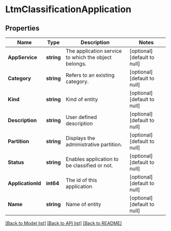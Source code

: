 # LtmClassificationApplication

## Properties
Name | Type | Description | Notes
------------ | ------------- | ------------- | -------------
**AppService** | **string** | The application service to which the object belongs. | [optional] [default to null]
**Category** | **string** | Refers to an existing category. | [optional] [default to null]
**Kind** | **string** | Kind of entity | [optional] [default to null]
**Description** | **string** | User defined description | [optional] [default to null]
**Partition** | **string** | Displays the administrative partition. | [optional] [default to null]
**Status** | **string** | Enables application to be classified or not. | [optional] [default to null]
**ApplicationId** | **int64** | The id of this application | [optional] [default to null]
**Name** | **string** | Name of entity | [optional] [default to null]

[[Back to Model list]](../README.md#documentation-for-models) [[Back to API list]](../README.md#documentation-for-api-endpoints) [[Back to README]](../README.md)


